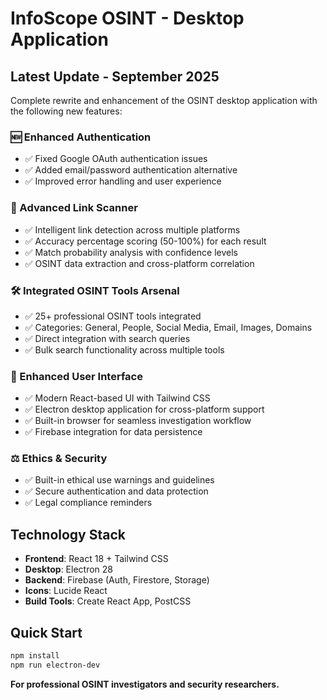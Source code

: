 # InfoScope OSINT - Desktop Application

## Latest Update - September 2025

Complete rewrite and enhancement of the OSINT desktop application with the following new features:

### 🆕 Enhanced Authentication
- ✅ Fixed Google OAuth authentication issues
- ✅ Added email/password authentication alternative
- ✅ Improved error handling and user experience

### 🔗 Advanced Link Scanner
- ✅ Intelligent link detection across multiple platforms
- ✅ Accuracy percentage scoring (50-100%) for each result
- ✅ Match probability analysis with confidence levels
- ✅ OSINT data extraction and cross-platform correlation

### 🛠️ Integrated OSINT Tools Arsenal  
- ✅ 25+ professional OSINT tools integrated
- ✅ Categories: General, People, Social Media, Email, Images, Domains
- ✅ Direct integration with search queries
- ✅ Bulk search functionality across multiple tools

### 🎨 Enhanced User Interface
- ✅ Modern React-based UI with Tailwind CSS
- ✅ Electron desktop application for cross-platform support
- ✅ Built-in browser for seamless investigation workflow
- ✅ Firebase integration for data persistence

### ⚖️ Ethics & Security
- ✅ Built-in ethical use warnings and guidelines
- ✅ Secure authentication and data protection
- ✅ Legal compliance reminders

## Technology Stack
- **Frontend**: React 18 + Tailwind CSS
- **Desktop**: Electron 28  
- **Backend**: Firebase (Auth, Firestore, Storage)
- **Icons**: Lucide React
- **Build Tools**: Create React App, PostCSS

## Quick Start
```bash
npm install
npm run electron-dev
```

**For professional OSINT investigators and security researchers.**
